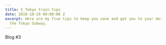 ```yaml
---
title: 5 Tokyo train tips
date: 2018-10-20 00:00:00 Z
excerpt: Here are my five tips to keep you sane and get you to your destination on
  the Tokyo Subway.
---
```


Blog #3